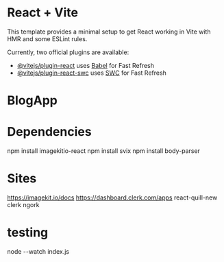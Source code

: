 # React + Vite

This template provides a minimal setup to get React working in Vite with HMR and some ESLint rules.

Currently, two official plugins are available:

- [@vitejs/plugin-react](https://github.com/vitejs/vite-plugin-react/blob/main/packages/plugin-react/README.md) uses [Babel](https://babeljs.io/) for Fast Refresh
- [@vitejs/plugin-react-swc](https://github.com/vitejs/vite-plugin-react-swc) uses [SWC](https://swc.rs/) for Fast Refresh
# BlogApp

# Dependencies

npm install imagekitio-react
npm install svix
npm install body-parser

# Sites

https://imagekit.io/docs
https://dashboard.clerk.com/apps
react-quill-new
clerk 
ngork


# testing
node --watch index.js